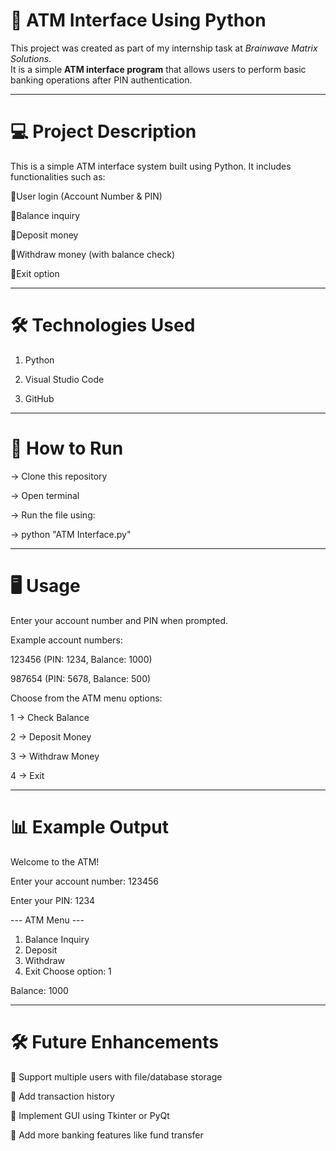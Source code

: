 # 🏧 ATM Interface Using Python

This project was created as part of my internship task at *Brainwave Matrix Solutions*.  
It is a simple **ATM interface program** that allows users to perform basic banking operations after PIN authentication.

---

# 💻 Project Description

This is a simple ATM interface system built using Python. It includes functionalities such as:

🔹User login (Account Number & PIN)

🔹Balance inquiry

🔹Deposit money

🔹Withdraw money (with balance check)

🔹Exit option

---

# 🛠 Technologies Used

1. Python

2. Visual Studio Code

3. GitHub

---

# 🚀 How to Run

→ Clone this repository

→ Open terminal

→ Run the file using:

→ python "ATM Interface.py"

---

# 🖥️ Usage

Enter your account number and PIN when prompted.

Example account numbers:

123456 (PIN: 1234, Balance: 1000)

987654 (PIN: 5678, Balance: 500)

Choose from the ATM menu options:

1 → Check Balance

2 → Deposit Money

3 → Withdraw Money

4 → Exit

---

# 📊 Example Output
Welcome to the ATM!

Enter your account number: 123456

Enter your PIN: 1234

--- ATM Menu ---
1. Balance Inquiry
2. Deposit
3. Withdraw
4. Exit
Choose option: 1

Balance: 1000

---

# 🛠️ Future Enhancements

🔹 Support multiple users with file/database storage

🔹 Add transaction history

🔹 Implement GUI using Tkinter or PyQt

🔹 Add more banking features like fund transfer
